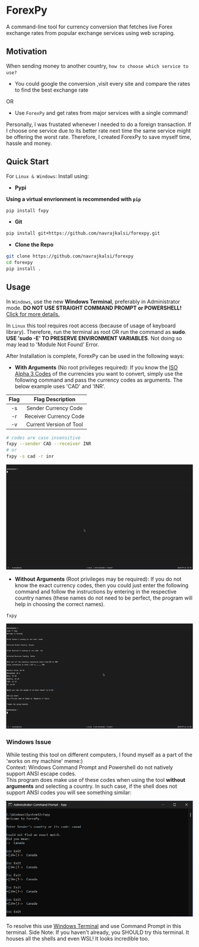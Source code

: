 # ForexPy

A command-line tool for currency conversion that fetches live Forex exchange rates from popular exchange services using web scraping.

## Motivation

When sending money to another country, `how to choose which service to use?`
* You could google the conversion ,visit every site and compare the rates to find the best exchange rate

OR

* Use `ForexPy` and get rates from major services with a single command!

Personally, I was frustated whenever I needed to do a foreign transaction. If I choose one service due to its better rate next time the same service might be offering the worst rate. Therefore, I created ForexPy to save myself time, hassle and money.


## Quick Start

For `Linux & Windows`:
Install using:
* __Pypi__

__Using a virtual envrionment is recommended with `pip`__
```bash
pip install fxpy
```

* __Git__

```bash
pip install git+https://github.com/navrajkalsi/forexpy.git
```

* __Clone the Repo__

```bash
git clone https://github.com/navrajkalsi/forexpy
cd forexpy
pip install .
```

## Usage

In `Windows`, use the new **Windows Terminal**, preferably in Administrator mode.
**DO NOT USE STRAIGHT COMMAND PROMPT or POWERSHELL!** [Click for more details.](#windows-issue)

In `Linux` this tool requires root access (because of usage of keyboard library). Therefore, run the terminal as root OR run the command as __sudo__.
**USE 'sudo -E' TO PRESERVE ENVIRONMENT VARIABLES**. Not doing so may lead to 'Module Not Found' Error.

After Installation is complete, ForexPy can be used in the following ways:

* __With Arguments__ (No root privileges required): If you know the <a href="https://en.wikipedia.org/wiki/ISO_4217">ISO Alpha 3 Codes</a> of the currencies you want to convert, simply use the following command and pass the currency codes as arguments. The below example uses 'CAD' and 'INR'.

| Flag | Flag Description|
|:----:|:---------------:|
|-s| Sender Currency Code |
|-r| Receiver Currency Code |
|-v| Current Version of Tool |

```bash
# codes are case insensitive
fxpy --sender CAD --receiver INR
# or
fxpy -s cad -r inr
```

![CAD to INR Example Conversion](https://raw.githubusercontent.com/navrajkalsi/forexpy/refs/heads/main/media/1.gif)

* __Without Arguments__ (Root privileges may be required): If you do not know the exact currency codes, then you could just enter the following command and follow the instructions by entering in the respective country names (these names do not need to be perfect, the program will help in choosing the correct names).

```bash
fxpy
```

![CAD to INR Example Conversion](https://raw.githubusercontent.com/navrajkalsi/forexpy/refs/heads/main/media/2.gif)

### Windows Issue
While testing this tool on different computers, I found myself as a part of the 'works on my machine' meme:)
<br>
Context: Windows Command Prompt and Powershell do not natively support ANSI escape codes.
<br>
This program does make use of these codes when using the tool **without arguments** and selecting a country.
In such case, if the shell does not support ANSI codes you will see something similar:

![Windows Command Prompt not supporting ANSI codes](https://raw.githubusercontent.com/navrajkalsi/forexpy/refs/heads/main/media/2.png)

To resolve this use [Windows Terminal](https://apps.microsoft.com/detail/9n0dx20hk701?hl=en-US&gl=US) and use Command Prompt in this terminal.
Side Note: If you haven't already, you SHOULD try this terminal. It houses all the shells and even WSL! It looks incredible too.
